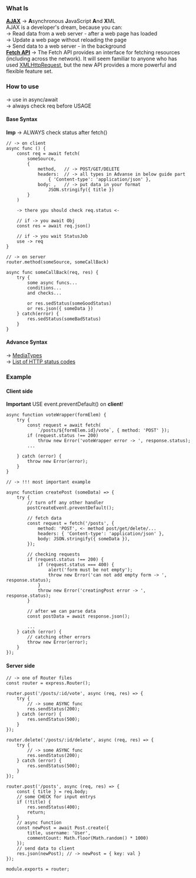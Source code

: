 ### What Is 
[**AJAX**](https://www.w3schools.com/js/js_api_fetch.asp) -> **A**synchronous **J**avaScript **A**nd **X**ML<br>
AJAX is a developer's dream, because you can:<br>
->   Read data from a web server - after a web page has loaded<br>
->  Update a web page without reloading the page<br>
->   Send data to a web server - in the background<br>
[**Fetch API**](https://developer.mozilla.org/en-US/docs/Web/API/Fetch_API) -> The Fetch API provides an interface for fetching resources (including across the network). It will seem familiar to anyone who has used [XMLHttpRequest](https://developer.mozilla.org/en-US/docs/Web/API/XMLHttpRequest), but the new API provides a more powerful and flexible feature set.
### How to use
-> use in async/await<br>
-> always check req before USAGE <br>

#### Base Syntax
**Imp** -> ALWAYS check status after fetch()
```
// -> on client
async func () {
	const req = await fetch(
		someSource,
		{
			method,   // -> POST/GET/DELETE
			headers:  // -> all types in Advanse in below guide part
				{ 'Content-type': 'application/json' },
			body: ,   // -> put data in your format
				JSON.stringify({ title })
		}
	)

	-> there ypu should check req.status <-

	// if -> you await Obj
	const res = await req.json()

	// if -> you wait StatusJob
	use -> req
}
```
```
// -> on server
router.method(someSource, someCallBack)

async func someCallBack(req, res) {
	try {
		some async funcs...
		conditions...
		and checks...
		
		or res.sedStatus(someGoodStatus)
		or res.json({ someData })
	} catch(error) {
		res.sedStatus(someBadStatus)
	}
}
```
#### Advance Syntax 
-> [MediaTypes](https://www.iana.org/assignments/media-types/media-types.xhtml)<br>
-> [List of HTTP status codes](https://en.wikipedia.org/wiki/List_of_HTTP_status_codes)<br>

### Example
#### Client side
**Important** USE event.preventDefault() on **client**!
```
async function voteWrapper(formElem) {
	try {
		const request = await fetch(
			`/posts/${formElem.id}/vote`, { method: 'POST' });
		if (request.status !== 200) 
			throw new Error('voteWrapper error -> ', response.status);
		...
		
	} catch (error) {
		throw new Error(error);
	}
}
  
// -> !!! most important example

async function createPost (someData) => {
	try {
		// turn off any other handler
		postCreateEvent.preventDefault();
		
		// fetch data
		const request = fetch('/posts', {
			method: 'POST', <- method post/get/delete/...
			headers: { 'Content-type': 'application/json' },
			body: JSON.stringify({ someData }),
		});
		
		// checking requests
		if (request.status !== 200) {
			if (request.status === 400) {
				alert('form must be not empty');
				throw new Error('can not add empty form -> ', response.status);
			}
			throw new Error('creatingPost error -> ', response.status);
		}
		
		// after we can parse data
		const postData = await response.json();
		
		...
	} catch (error) {
		// catching other errors
		throw new Error(error);
	}
});
```
#### Server side
```
// -> one of Router files
const router = express.Router();

router.post('/posts/:id/vote', async (req, res) => {
	try {
		// -> some ASYNC func
		res.sendStatus(200);
	} catch (error) {
		res.sendStatus(500);
	}
});

router.delete('/posts/:id/delete', async (req, res) => {
	try {
		// -> some ASYNC func
		res.sendStatus(200);
	} catch (error) {
		res.sendStatus(500);
	}
});

router.post('/posts', async (req, res) => {
	const { title } = req.body;
	// some CHECK for input entrys
	if (!title) {
		res.sendStatus(400);
		return;
	}
	// async function
	const newPost = await Post.create({ 
		title, username: 'User',
		commentCount: Math.floor(Math.random() * 1000)
	});
	// send data to client
	res.json(newPost); // -> newPost = { key: val }
});

module.exports = router;
```
